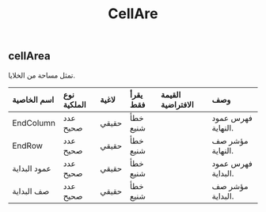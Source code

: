 ﻿---
title: CellAre
second_title: Aspose.Cells Cloud Documen
type: docs
url: /ar/specification/model/cellarea/
description: "Aspose.Cells مواصفات النموذج السحابي: CellArea. تعامل بسهولة مع Excel ومستندات جداول البيانات الأخرى التي تحتوي على ميزات مثل الفتح والتوليد والتحرير والتقسيم والدمج والمقارنة والتحويل"
kwords: Excel، Office، جدول البيانات، Cloud REST API، CellArea
weight: 50
---
## **cellArea**

 تمثل مساحة من الخلايا.

| اسم الخاصية| نوع الملكية| لاغية| يقرأ فقط| القيمة الافتراضية| وصف|
|:- |:- |:- |:- |:- |:- |
| EndColumn| عدد صحيح| حقيقي| خطأ شنيع|| فهرس عمود النهاية.|
| EndRow| عدد صحيح| حقيقي| خطأ شنيع|| مؤشر صف النهاية.|
| عمود البداية| عدد صحيح| حقيقي| خطأ شنيع|| فهرس عمود البداية.|
| صف البداية| عدد صحيح| حقيقي| خطأ شنيع|| مؤشر صف البداية.|

